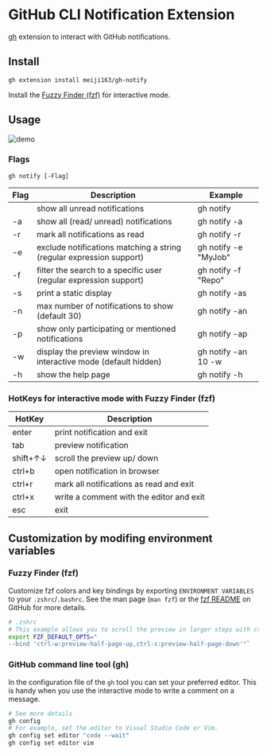 # GitHub CLI Notification Extension

[gh](https://github.com/cli/cli) extension to interact with GitHub notifications.

## Install

```
gh extension install meiji163/gh-notify
```

Install the [Fuzzy Finder (fzf)](https://github.com/junegunn/fzf#installation) for interactive mode.

## Usage

![demo](https://user-images.githubusercontent.com/92653266/185198672-6ae90682-b891-4fc4-b51e-0efbce427b46.gif)

### Flags

```
gh notify [-Flag]
```

| Flag   | Description                                                          | Example              |
| ------ | -------------------------------------------------------------------- | -------------------- |
| <none> | show all unread notifications                                        | gh notify            |
| -a     | show all (read/ unread) notifications                                | gh notify -a         |
| -r     | mark all notifications as read                                       | gh notify -r         |
| -e     | exclude notifications matching a string (regular expression support) | gh notify -e "MyJob" |
| -f     | filter the search to a specific user (regular expression support)    | gh notify -f "Repo"  |
| -s     | print a static display                                               | gh notify -as        |
| -n     | max number of notifications to show (default 30)                     | gh notify -an        |
| -p     | show only participating or mentioned notifications                   | gh notify -ap        |
| -w     | display the preview window in interactive mode (default hidden)      | gh notify -an 10 -w  |
| -h     | show the help page                                                   | gh notify -h         |

### HotKeys for interactive mode with Fuzzy Finder (fzf)

| HotKey   | Description                              |
| -------- | ---------------------------------------- |
| enter    | print notification and exit              |
| tab      | preview notification                     |
| shift+↑↓ | scroll the preview up/ down              |
| ctrl+b   | open notification in browser             |
| ctrl+r   | mark all notifications as read and exit  |
| ctrl+x   | write a comment with the editor and exit |
| esc      | exit                                     |

## Customization by modifing environment variables

### Fuzzy Finder (fzf)
Customize fzf colors and key bindings by exporting `ENVIRONMENT VARIABLES` to your `.zshrc`/`.bashrc`. See the man page (`man fzf`) or the [fzf README](https://github.com/junegunn/fzf#environment-variables) on GitHub for more details.

```zsh
# .zshrc
# This example allows you to scroll the preview in larger steps with ctrl+w/s.
export FZF_DEFAULT_OPTS="
--bind 'ctrl-w:preview-half-page-up,ctrl-s:preview-half-page-down'"`
```

### GitHub command line tool (gh)
In the configuration file of the `gh` tool you can set your preferred editor. This is handy when you use the interactive mode to write a comment on a message.

```zsh
# See more details
gh config
# For example, set the editor to Visual Studio Code or Vim.
gh config set editor "code --wait"
gh config set editor vim
```
